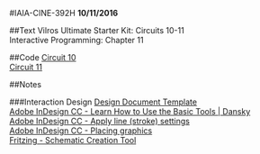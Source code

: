 #IAIA-CINE-392H
**10/11/2016**

##Text
Vilros Ultimate Starter Kit: Circuits 10-11  
Interactive Programming: Chapter 11    

##Code
[Circuit 10](../arduino-kit/Circuit_10/Circuit_10.ino)  
[Circuit 11](../arduino-kit/Circuit_11/Circuit_11.ino)  

##Notes  

###Interaction Design
[Design Document Template](../proposal/design-document-template)  
[Adobe InDesign CC - Learn How to Use the Basic Tools | Dansky](https://www.youtube.com/watch?v=AshfNo-i8Ws)  
[Adobe InDesign CC - Apply line (stroke) settings](https://helpx.adobe.com/indesign/using/applying-line-stroke-settings.html)  
[Adobe InDesign CC - Placing graphics](https://helpx.adobe.com/indesign/using/placing-graphics.html)  
[Fritzing - Schematic Creation Tool](http://fritzing.org/home/)